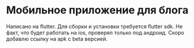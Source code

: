 # Мобильное приложение для блога
Написано на flutter. Для сборки и установки требуется flutter sdk. Не факт, что будет работать на ios, проверял только под андроид.
Скоро добавлю ссылку на apk с beta версией.
